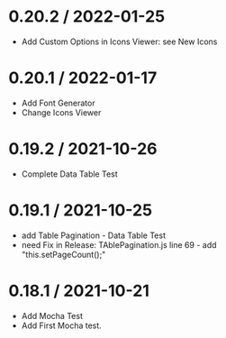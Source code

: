 # 0.20.2 / 2022-01-25

 - Add Custom Options in Icons Viewer: see New Icons

# 0.20.1 / 2022-01-17

 - Add Font Generator
 - Change Icons Viewer

# 0.19.2 / 2021-10-26

 - Complete Data Table Test

# 0.19.1 / 2021-10-25

-   add Table Pagination - Data Table Test
-   need Fix in Release:
      TAblePagination.js line 69 - add "this.setPageCount();"

# 0.18.1 / 2021-10-21

-   Add Mocha Test
-   Add First Mocha test.
